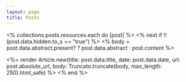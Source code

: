 ```yaml
---
layout: page
title: Posts
---
```


<% collections.posts.resources.each do |post| %>
<% next if !!(post.data.hidden.to_s == "true") %>
<% body = post.data.abstract.present? ? post.data.abstract : post.content %>

<%= render Article.new(title: post.data.title, date: post.data.date, url: post.absolute_url, body: Truncato.truncate(body, max_length: 250).html_safe) %>
<% end %>
